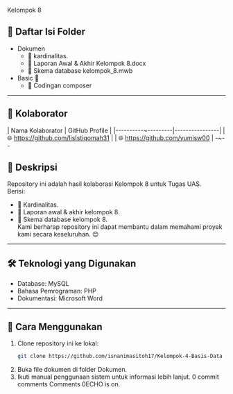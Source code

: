 Kelompok 8
## 📂 Daftar Isi Folder
- Dokumen 
  - 📘 kardinalitas.
  - 📙 Laporan Awal & Akhir Kelompok 8.docx
  - 📗 Skema database kelompok_8.mwb
- Basic 📁
  - 🔧 Codingan composer
---
## 🤝 Kolaborator
| Nama Kolaborator | GitHub Profile |
|----------~---------|----------------|
|  🌐 https://github.com/IisIstiqomah31 |
|  🌐 https://github.com/yumisw00   |
-~--
## 📝 Deskripsi
Repository ini adalah hasil kolaborasi Kelompok 8 untuk Tugas UAS.  
Berisi:
- 📌 Kardinalitas.
- 📌 Laporan awal & akhir kelompok 8.
- 📌 Skema database kelompok 8.  
Kami berharap repository ini dapat membantu dalam memahami proyek kami secara keseluruhan. 😊
---
## 🛠 Teknologi yang Digunakan
- Database: MySQL
- Bahasa Pemrograman: PHP
- Dokumentasi: Microsoft Word 
---
## 🚀 Cara Menggunakan
1. Clone repository ini ke lokal:
   ```bash
   git clone https://github.com/isnanimasitoh17/Kelompok-4-Basis-Data
2. Buka file dokumen di folder Dokumen.
3. Ikuti manual penggunaan sistem untuk informasi lebih lanjut.
0 commit comments
Comments
0ECHO is on.
